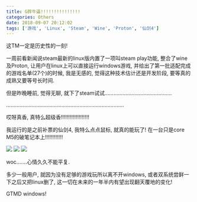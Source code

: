 ```yaml
---
title: G胖牛逼!!!!!!!!!!!!!!!
categories: Others
date: 2018-09-07 20:12:02
tags: ['游戏', 'Linux', 'Steam', 'Wine', 'Proton', '仙剑4']
---
```


这TM一定是历史性的一刻!

<!-- more -->

一周前看新闻说steam最新的linux版内置了一项叫steam play功能, 整合了wine及Proton, 让用户在linux上可以直接运行windows游戏, 并给出了第一批适配完成的游戏名单(27个)的时候, 我是无感的, 觉得这种技术估计还是开发阶段, 要等真的成熟又要等号长时间.

但是昨晚睡前, 觉得无聊, 就下了steam试试.............................................

...............................................................................

哎呀真香, 真特么超级香!!!!!!!!!!!!!!!!!!!

我运行的是之前补票的仙剑4, 我特么点点鼠标, 就真的能玩了! 在一台只是core M5的破笔记本上!!!!!!!!!!!!

![](http://7xluqf.com1.z0.glb.clouddn.com/PAL4_1.png)
![](http://7xluqf.com1.z0.glb.clouddn.com/PAL4_2.png)
![](http://7xluqf.com1.z0.glb.clouddn.com/PAL4_3.png)

woc.......心情久久不能平复.

多少一般用户, 就因为没有足够的游戏玩所以离不开windows, 或者双系统尝鲜一下之后又把linux删了, 这一切在未来的一年半内有望出现翻天覆地的变化!

GTMD windows!
